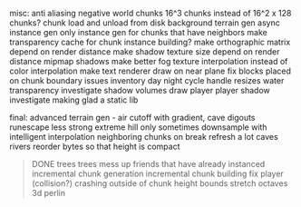misc:
anti aliasing
negative world chunks
16^3 chunks instead of 16^2 x 128 chunks?
chunk load and unload from disk
background terrain gen
async instance gen
only instance gen for chunks that have neighbors
make transparency cache for chunk instance building?
make orthographic matrix depend on render distance
make shadow texture size depend on render distance
mipmap shadows
make better fog
texture interpolation instead of color interpolation
make text renderer draw on near plane
fix blocks placed on chunk boundary issues
inventory
day night cycle
handle resizes
water transparency
investigate shadow volumes
draw player
player shadow
investigate making glad a static lib


final:
advanced terrain gen - air cutoff with gradient, cave digouts
runescape less strong
extreme hill only sometimes
downsample with intelligent interpolation
neighboring chunks on break refresh a lot
caves
rivers
reorder bytes so that height is compact
> DONE
trees
trees mess up friends that have already instanced
incremental chunk generation
incremental chunk building
fix player (collision?) crashing outside of chunk height bounds
stretch octaves
3d perlin
